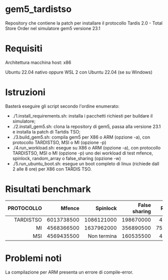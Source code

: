 # gem5_tardistso
Repository che contiene la patch per installare il protocollo Tardis 2.0 - Total Store Order nel simulatore gem5 versione 23.1

# Requisiti
Architettura macchina host: x86

Ubuntu 22.04 nativo oppure WSL 2 con Ubuntu 22.04 (se su Windows) 

# Istruzioni
Basterà eseguire gli script secondo l'ordine enumerato:
* ./1.install_requirements.sh: installa i pacchetti richiesti per buildare il simulatore;
* ./2.install_gem5.sh: clona la repository di gem5, passa alla versione 23.1 e installa la patch di Tartdis TSO;
* ./3.build_gem5.sh: compila gem5 per X86 o ARM (opzione -a), con protocollo TARDISTSO, MSI o MI (opzione -p)
* ./4.run_workload.sh: esegue su X86 o ARM (opzione -a), con protocollo TARDISTSO, MSI o MI (opzione -p) uno dei workload di test mfence, spinlock, random_array o false_sharing (opzione -w)
* ./5.run_ubuntu_boot.sh: esegue un boot completo di linux (richiede dall 2 alle 8 ore) per X86 con TARDIS TSO.

# Risultati benchmark

| PROTOCOLLO | Mfence | Spinlock | False sharing | Random array |
|  ---: |  ---: |  ---: |  ---: | ---: |
| TARDISTSO | 6013738500 | 1086121000 | 198670000 | 48299312000 |
| MI  | 4568366500 | 1637962000 | 356890500 | 757085219000 |
| MSI  | 4569435500 | Non termina | 160535500 | 42335196000 |

# Problemi noti
La compilazione per ARM presenta un errore di compile-error.
